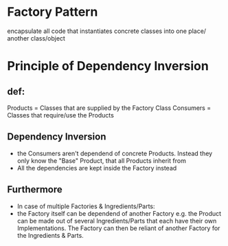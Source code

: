 # Factory Pattern

encapsulate all code that instantiates concrete classes into one place/ another class/object

# Principle of Dependency Inversion

## def:

Products = Classes that are supplied by the Factory Class
Consumers = Classes that require/use the Products

## Dependency Inversion

- the Consumers aren't dependend of concrete Products. Instead they only know the "Base" Product, that all Products inherit from
- All the dependencies are kept inside the Factory instead

## Furthermore

- In case of multiple Factories & Ingredients/Parts:
- the Factory itself can be dependend of another Factory e.g. the Product can be made out of several Ingredients/Parts that each have their own Implementations. The Factory can then be reliant of another Factory for the Ingredients & Parts.
